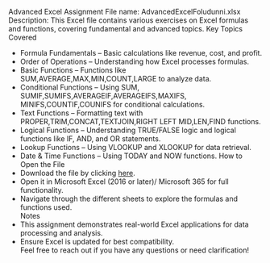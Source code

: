 Advanced Excel Assignment 
File name: AdvancedExcelFoludunni.xlsx
Description: This Excel file contains various exercises on Excel formulas and functions, covering fundamental and advanced topics.
Key Topics Covered 
- Formula Fundamentals – Basic calculations like revenue, cost, and profit.  
- Order of Operations – Understanding how Excel processes formulas.  
- Basic Functions – Functions like SUM,AVERAGE,MAX,MIN,COUNT,LARGE to analyze data.  
- Conditional Functions – Using SUM, SUMIF,SUMIFS,AVERAGEIF,AVERAGEIFS,MAXIFS, MINIFS,COUNTIF,COUNIFS for conditional calculations.  
- Text Functions – Formatting text with PROPER,TRIM,CONCAT,TEXTJOIN,RIGHT LEFT MID,LEN,FIND functions.  
- Logical Functions – Understanding TRUE/FALSE logic and logical functions like IF, AND, and OR statements.  
- Lookup Functions – Using VLOOKUP and XLOOKUP for data retrieval.  
- Date & Time Functions – Using TODAY and NOW functions. 
How to Open the File  
- Download the file by clicking [here](AdvancedExcelFoludunni.xlsx).  
- Open it in Microsoft Excel (2016 or later)/ Microsoft 365 for full functionality.  
- Navigate through the different sheets to explore the formulas and functions used.  
Notes  
- This assignment demonstrates real-world Excel applications for data processing and analysis.  
- Ensure Excel is updated for best compatibility.  
Feel free to reach out if you have any questions or need clarification!  
